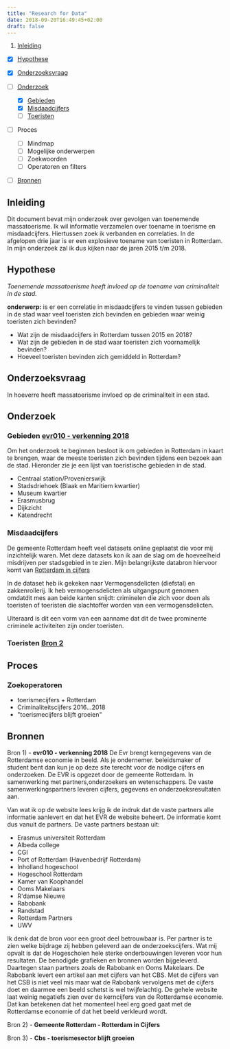 ```yaml
---
title: "Research for Data"
date: 2018-09-20T16:49:45+02:00
draft: false
---
```


1. [Inleiding](#inleiding)
- [X] [Hypothese](#hypothese)
- [X] [Onderzoeksvraag](#onderzoeksvraag)
- [ ] [Onderzoek](#onderzoek)
    - [X] [Gebieden](#gebieden)
    - [X] [Misdaadcijfers](#misdaadcijfers)
    - [ ] [Toeristen](#toeristen)
- [ ] Proces
    - [ ] Mindmap
    - [ ] Mogelijke onderwerpen
    - [ ] Zoekwoorden
    - [ ] Operatoren en filters
- [ ] [Bronnen](#bronnen)


## Inleiding
Dit document bevat mijn onderzoek over gevolgen van toenemende massatoerisme. Ik wil informatie verzamelen over toename in toerisme en misdaadcijfers. Hiertussen zoek ik verbanden en correlaties. In de afgelopen drie jaar is er een explosieve toename van toeristen in Rotterdam. In mijn onderzoek zal ik dus kijken naar de jaren 2015 t/m 2018. 

## Hypothese
_Toenemende massatoerisme heeft invloed op de toename van criminaliteit in de stad._ 

**onderwerp:** is er een correlatie in misdaadcijfers te vinden tussen gebieden in de stad waar veel toeristen zich bevinden en gebieden waar weinig toeristen zich bevinden?

* Wat zijn de misdaadcijfers in Rotterdam tussen 2015 en 2018?
* Wat zijn de gebieden in de stad waar toeristen zich voornamelijk bevinden?
* Hoeveel toeristen bevinden zich gemiddeld in Rotterdam?

## Onderzoeksvraag
In hoeverre heeft massatoerisme invloed op de criminaliteit in een stad. 

## Onderzoek

### Gebieden [evr010 - verkenning 2018](https://evr010.nl/verkenning-2018/aantrekkelijk-voor-bezoekers-bewoners-ondernemers/aantrekkelijk-voor-toeristen-en-inwoners/)
Om het onderzoek te beginnen besloot ik om gebieden in Rotterdam in kaart te brengen, waar de meeste toeristen zich bevinden tijdens een bezoek aan de stad. Hieronder zie je een lijst van toeristische gebieden in de stad.

- Centraal station/Provenierswijk 
- Stadsdriehoek (Blaak en Maritiem kwartier)
- Museum kwartier
- Erasmusbrug
- Dijkzicht
- Katendrecht

### Misdaadcijfers
De gemeente Rotterdam heeft veel datasets online geplaatst die voor mij inzichtelijk waren. Met deze datasets kon ik aan de slag om de hoeveelheid misdrijven per stadsgebied in te zien. 
Mijn belangrijkste databron hiervoor komt van [Rotterdam in cijfers](https://rotterdam.incijfers.nl/Jive)

In de dataset heb ik gekeken naar Vermogensdelicten (diefstal) en zakkenrollerij. Ik heb vermogensdelicten als uitgangspunt genomen omdatdit mes aan beide kanten snijdt: criminelen die zich voor doen als toeristen of toeristen die slachtoffer worden van een vermogensdelicten.

Uiteraard is dit een vorm van een aanname dat dit de twee prominente criminele activiteiten zijn onder toeristen.

### Toeristen [Bron 2](https://www.cbs.nl/nl-nl/nieuws/2017/34/toerismesector-blijft-groeien)
## Proces
### Zoekoperatoren
- toerismecijfers + Rotterdam
- Criminaliteitscijfers 2016...2018
- "toerismecijfers blijft groeien"

## Bronnen

Bron 1) - **evr010 - verkenning 2018**
De Evr brengt kerngegevens van de Rotterdamse economie in beeld. Als je ondernemer. beleidsmaker of student bent dan kun je op deze site terecht voor de nodige cijfers en onderzoeken. De EVR is opgezet door de gemeente Rotterdam. In samenwerking met partners,onderzoekers en wetenschappers. 
De vaste samenwerkingspartners leveren cijfers, gegevens en onderzoeksresultaten aan. 

Van wat ik op de website lees krijg ik de indruk dat de vaste partners alle informatie aanlevert en dat het EVR de website beheert. De informatie komt dus vanuit de partners. De vaste partners bestaan uit: 
- Erasmus universiteit Rotterdam
- Albeda college
- CGI
- Port of Rotterdam (Havenbedrijf Rotterdam)
- Inholland hogeschool
- Hogeschool Rotterdam
- Kamer van Koophandel
- Ooms Makelaars
- R'damse Nieuwe 
- Rabobank
- Randstad
- Rotterdam Partners
- UWV 

Ik denk dat de bron voor een groot deel betrouwbaar is. Per partner is te zien welke bijdrage zij hebben geleverd aan de onderzoekscijfers. Wat mij opvalt is dat de Hogescholen hele sterke onderbouwingen leveren voor hun resultaten. De benodigde grafieken en bronnen worden bijgeleverd. Daartegen staan partners zoals de Rabobank en Ooms Makelaars. De Rabobank levert een artikel aan met cijfers van het CBS. Met de cijfers van het CSB is niet veel mis maar wat de Rabobank vervolgens met de cijfers doet en daarmee een beeld schetst is wel twijfelachtig. 
De gehele website laat weinig negatiefs zien over de kerncijfers van de Rotterdamse economie. Dat kan betekenen dat het momenteel heel erg goed gaat met de Rotterdamse economie of dat het beeld verkleurd wordt.


Bron 2) - **Gemeente Rotterdam - Rotterdam in Cijfers**




Bron 3) - **Cbs - toerismesector blijft groeien**


